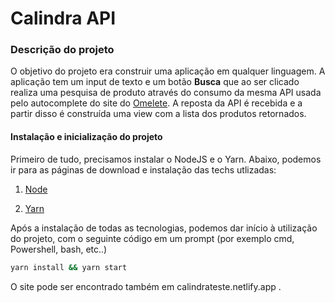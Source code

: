 # Calindra API

### Descrição do projeto

O objetivo do projeto era construir uma aplicação em qualquer linguagem. A aplicação tem um input de texto e um botão **Busca** que ao ser clicado realiza uma pesquisa de produto através do consumo da mesma API usada pelo autocomplete do site do [Omelete](https://store.omelete.com.br). A reposta da API é recebida e a partir disso é construída uma view com a lista dos produtos retornados.

#### Instalação e inicialização do projeto

Primeiro de tudo, precisamos instalar o NodeJS e o Yarn.
Abaixo, podemos ir para as páginas de download e instalação das techs utlizadas:

 1. [Node](https://nodejs.org/en/download/)

 2. [Yarn](https://classic.yarnpkg.com/en/docs/install#windows-stable)

Após a instalação de todas as tecnologias, podemos dar início à utilização do projeto, com o seguinte código em um prompt (por exemplo cmd, Powershell, bash, etc..)

```sh
yarn install && yarn start
```

O site pode ser encontrado também em calindrateste.netlify.app .
